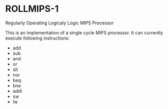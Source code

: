 # ROLLMIPS-1

Regularly Operating Logicaly Logic MIPS Processor


This is an implementation of a single cycle MIPS processor.
It can currently execute following instructions:
* add
* sub
* and
* or
* slt
* nor
* beq
* bne
* addi
* sw
* lw
